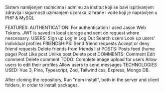 Sistem namijenjen radnicima i adminu za institut koji se bavi ispitivanjem zdravlja i sigurnosti uzimanjem uzoraka iz hrane i vode koji je napravljen u  PHP & MySQL

FEATURES:
AUTHENTICATION:
For authentication I used Jason Web Tokens.
JWT is saved in local storage and sent on request where nescessary.
USERS:
Sign up
Log in
Log Out
Search users
Look up users' individual profiles
FRIENDSHIPS:
Send friend requests
Accept or deny friend requests
Delete friends from friends list
POSTS:
Posts feed (home page)
Post
Like post
Unlike post
Delete post
COMMENTS:
Comment
Edit comment
Delete comment
TODO:
Complete image upload for users
Allow users to edit their profiles
Allow users to send messages
TECHNOLOGIES USED:
Vue 3, Pina, Typescript, Zod, Tailwind css, Express, Mongo DB.

After cloning the repository, Run "npm install", both in the server and client folders, in order to install packages.
